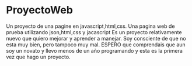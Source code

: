 # ProyectoWeb
Un proyecto de una pagine en javascript,html,css.
Una pagina web de prueba utilizando json,html,css y jacascript Es un proyecto relativamente nuevo que quiero mejorar y
aprender a manejar. Soy consciente de que no esta muy bien, pero tampoco muy mal. ESPERO que comprendais que aun soy un
novato y llevo menos de un año programando y esta es la primera vez que hago un proyecto.
